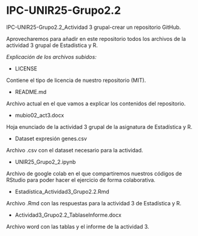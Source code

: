 # IPC-UNIR25-Grupo2.2
IPC-UNIR25-Grupo2.2_Actividad 3 grupal-crear un repositorio GitHub. 

Aprovecharemos para añadir en este repositorio todos los archivos de la actividad 3 grupal de Estadística y R.

*Explicación de los archivos subidos:*

- LICENSE
  
Contiene el tipo de licencia de nuestro repositorio (MIT).

- README.md
  
Archivo actual en el que vamos a explicar los contenidos del repositorio.

- mubio02_act3.docx
  
Hoja enunciado de la actividad 3 grupal de la asignatura de Estadística y R.

- Dataset expresión genes.csv
  
Archivo .csv con el dataset necesario para la actividad.

- UNIR25_Grupo2_2.ipynb
  
Archivo de google colab en el que compartiremos nuestros códigos de RStudio para poder hacer el ejercicio de forma colaborativa.

- Estadística_Actividad3_Grupo2.2.Rmd
  
Archivo .Rmd con las respuestas para la actividad 3 de Estadística y R.

- Actividad3_Grupo2.2_TablaseInforme.docx

Archivo word con las tablas y el informe de la actividad 3.
